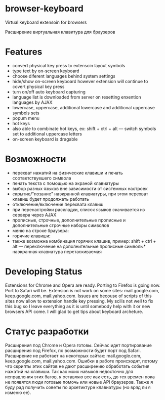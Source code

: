 # browser-keyboard
Virtual keyboard extensoin for browsers

Расширение виртуальная клавитура для браузеров

# Features 
* convert physical key press to extensoin layout symbols
* type text by on-screen keyboard
* choose diferent languages behind system settings
* hide/show on-screen keyboard however extension will continue to covert physical key press
* turn on/off auto keyboard capturing
* language list is downloaded from server on resetting enxention languages by AJAX
* lowercase, uppercase, additional lowercase and additional uppercase symbols sets
* popum menu
* hot keys
* also able to combinate hot keys, ex: shift + ctrl + alt — switch symbols set to additional uppercase letters
* on-screen keyboard is dragable

# Возможности
* перехват нажатий на физические клавиши и печать соответствуешего символа
* печать текста с помощью на экраной клавиатуры
* выбор разных языков вне зависимости от системных настроек
* скрытие/"позание" наэкранной клавиатуры, при этом перехват клавиш будет продолжать работать
* отключение/включение перехвата клавиш
* при перенастройки раскладки, список языков скачивается из сервера через AJAX
* прописные, строчные, дополнительные прописные и дополнительные строчные наборы символов
* меню на строке браузера:
* горячие клавиши:
* также возможна комбинация горячих клашив, пример: shift + ctrl + alt — переключение на дополнительные прописные символы* наэкранная клавиатура перетаскиваемая

# Developing Status
Extensions for Chrome and Opera are ready. Porting to Firefox is going now. Port to Safari will be.
Extension is not work on some sites:  mail.google.com, keep.google.com, mail.yahoo.com. Issues are becouse of scripts of this sites now allow to extension handle key pressing. My scills not well to fix this bug so I leave everything as it is until somebody help with it or new browsers API come.
I will glad to get tips about keyboard archeture.

# Статус разработки
Расширения под Chrome и Opera готовы. Сейчас идет портирование расширения под Firefox, по возможности будет порт под Safari.
Расширение не работает на некоторых сайтах: mail.google.com, keep.google.com, mail.yahoo.com. Ошибки в работе происходят, потому что скрипты этих сайтов не дают расширению обработать события нажатий на клавиши. Так как моих навыков недосточно для исправления этих багов, я оставляю все как есть, до тех времен пока не появятся люди готовые помочь или новые API браузеров.
Также я буду рад получить советы по архетиктуре клавиатуры (но вряд ли я изменю ее).
